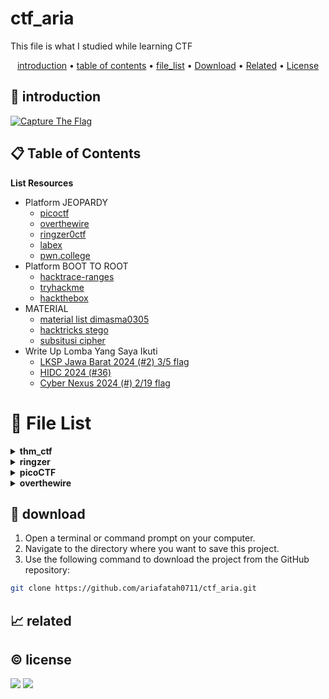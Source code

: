 # ctf_aria

This file is what I studied while learning CTF

<p align="center">
  <a href="#introduction">introduction</a> •
  <a href="#table-of-contents">table of contents</a> •
  <a href="#file-list">file_list</a> •
  <a href="#download">Download</a> •
  <a href="#related">Related</a> •
  <a href="#license">License</a>
</p>

<p id="introduction"></p>

## 🚀 introduction

<p align="left"> 
  <a href="#">
    <img alt="Capture The Flag" src="https://img.shields.io/badge/-Capture%20The%20Flag-FF5733?style=flat-square&logo=flag&logoColor=white" />
  </a>
</p>

<p id="table-of-contents"></p>

## 📋 Table of Contents

<b>List Resources</b>

<ul>
  <li>Platform JEOPARDY<ul>
    <li><a href="https://play.picoctf.org">picoctf</a></li>
    <li><a href="https://overthewire.org">overthewire</a></li>
    <li><a href="https://ringzer0ctf.com">ringzer0ctf</a></li>
    <li><a href="https://labex.io">labex</a></li>
    <li><a href="https://pwn.college">pwn.college</a></li>
  </ul></li>
  <li>Platform BOOT TO ROOT<ul>
    <li><a href="https://hacktrace-ranges.id">hacktrace-ranges</a></li>
    <li><a href="https://tryhackme.com">tryhackme</a></li>
    <li><a href="https:/www.hackthebox.com">hackthebox</a></li>
  </ul></li>
  <li>MATERIAL<ul>
    <li><a href="https://dimasma0305.github.io/Cyber-Security-Learning-Resources/Resource_List/Link_Bermanfaat">material list dimasma0305</a></li>
    <li><a href="https://book.hacktricks.xyz/crypto-and-stego/stego-tricks">hacktricks stego</a></li>
    <li><a href="https://www.quipqiup.com/">subsitusi cipher</a></li>
  </ul></li>
   <li>Write Up Lomba Yang Saya Ikuti<ul>
    <li><a href="https://drive.google.com/drive/folders/1vyxHyRjd-YIiS12Yys3Tfl03jCzN8Q5a?usp=sharing">LKSP Jawa Barat 2024 (#2) 3/5 flag</a></li>
    <li><a href="https://drive.google.com/drive/folders/1BdVNx5qjON1tRhbKsVNTvZAf4j1kbIcK?usp=sharing">HIDC 2024 (#36)</a></li>
    <li><a href="https://drive.google.com/drive/folders/1tWKEWgygs_bMwF3wFQvLpKDsLTb0dqCA?usp=sharing">Cyber Nexus 2024 (#) 2/19 flag</a></li>
  </ul></li>
</ul>

<p id="file-list"></p>

# 📄 File List

<details>
<summary><b>thm_ctf</b></summary>
<ul>
  <li><a href='thm_ctf/E1_bounty%20hacker.md'>E1_bounty hacker</a></li>
  <li><a href='thm_ctf/E1_rootme.md'>E1_rootme</a></li>
  <li><a href='thm_ctf/E2_basic_pentesting.md'>E2_basic_pentesting</a></li>
  <li><a href='thm_ctf/_step_by_step.md'>_step_by_step</a></li>
</ul>
</details>

<details>
<summary><b>ringzer</b></summary>
<details>
<summary style='margin: 20px; color: #fc0;'><b>Jail_Escaping</b></summary>
<ul>
  <li><a href='ringzer/Jail_Escaping/bash%20jail%201.md'>bash jail 1</a></li>
  <li><a href='ringzer/Jail_Escaping/bash%20jail%202.md'>bash jail 2</a></li>
  <li><a href='ringzer/Jail_Escaping/bash%20jail%203%20un.md'>bash jail 3 un</a></li>
</ul>
</details>

<details>
<summary style='margin: 20px; color: #fc0;'><b>cryptography</b></summary>
<ul>
  <li><a href='ringzer/cryptography/1_File%20recovery.md'>1_File recovery</a></li>
  <li><a href='ringzer/cryptography/1_Some%20martian%20message.md'>1_Some martian message</a></li>
  <li><a href='ringzer/cryptography/1_You%20re%20drunk.md'>1_You re drunk</a></li>
  <li><a href='ringzer/cryptography/2_Martian%20message%20part%202.md'>2_Martian message part 2</a></li>
  <li><a href='ringzer/cryptography/2_Public%20key%20recovery.md'>2_Public key recovery</a></li>
  <li><a href='ringzer/cryptography/3_I%20Lost%20my%20password%20can%20you%20find%20it.md'>3_I Lost my password can you find it</a></li>
  <li><a href='ringzer/cryptography/3_Martian%20message%20part%203.md'>3_Martian message part 3</a></li>
  <li><a href='ringzer/cryptography/4_Encrypted%20ZIP%20un.md'>4_Encrypted ZIP un</a></li>
</ul>
</details>

</details>

<details>
<summary><b>picoCTF</b></summary>
<details>
<summary style='margin: 20px; color: #fc0;'><b>web_exploit</b></summary>
<ul>
  <li><a href='picoCTF/web_exploit/E_Bookmarklet.md'>E_Bookmarklet</a></li>
  <li><a href='picoCTF/web_exploit/E_Cookies.md'>E_Cookies</a></li>
  <li><a href='picoCTF/web_exploit/E_GET_aHEAD.md'>E_GET_aHEAD</a></li>
  <li><a href='picoCTF/web_exploit/E_Includes.md'>E_Includes</a></li>
  <li><a href='picoCTF/web_exploit/E_Insp3ct0r.md'>E_Insp3ct0r</a></li>
  <li><a href='picoCTF/web_exploit/E_Inspect_HTML.md'>E_Inspect_HTML</a></li>
  <li><a href='picoCTF/web_exploit/E_IntroToBurp.md'>E_IntroToBurp</a></li>
  <li><a href='picoCTF/web_exploit/E_Local%20Authority.md'>E_Local Authority</a></li>
  <li><a href='picoCTF/web_exploit/E_Scavenger%20Hunt.md'>E_Scavenger Hunt</a></li>
  <li><a href='picoCTF/web_exploit/E_Unminify.md'>E_Unminify</a></li>
  <li><a href='picoCTF/web_exploit/E_WebDecode.md'>E_WebDecode</a></li>
  <li><a href='picoCTF/web_exploit/E_dont-use-client-side.md'>E_dont-use-client-side</a></li>
  <li><a href='picoCTF/web_exploit/E_logon.md'>E_logon</a></li>
  <li><a href='picoCTF/web_exploit/E_where%20are%20the%20robots.md'>E_where are the robots</a></li>
  <li><a href='picoCTF/web_exploit/M_picobrowser.md'>M_picobrowser</a></li>
</ul>
</details>

<details>
<summary style='margin: 20px; color: #fc0;'><b>reverse</b></summary>
<ul>
  <li><a href='picoCTF/reverse/E_Transformation.md'>E_Transformation</a></li>
  <li><a href='picoCTF/reverse/E_vault-door-training.md'>E_vault-door-training</a></li>
  <li><a href='picoCTF/reverse/M_GDB%20baby%20step%201.md'>M_GDB baby step 1</a></li>
  <li><a href='picoCTF/reverse/M_Packer.md'>M_Packer</a></li>
  <li><a href='picoCTF/reverse/M_un_GDB%20baby%20step%202.md'>M_un_GDB baby step 2</a></li>
</ul>
</details>

<details>
<summary style='margin: 20px; color: #fc0;'><b>forensics</b></summary>
<ul>
  <li><a href='picoCTF/forensics/E_CanYouSee.md'>E_CanYouSee</a></li>
  <li><a href='picoCTF/forensics/E_Glory%20of%20the%20Garden.md'>E_Glory of the Garden</a></li>
  <li><a href='picoCTF/forensics/E_Scan%20Surprise.md'>E_Scan Surprise</a></li>
  <li><a href='picoCTF/forensics/E_Secret%20of%20the%20Polyglot.md'>E_Secret of the Polyglot</a></li>
  <li><a href='picoCTF/forensics/E_Verify.md'>E_Verify</a></li>
  <li><a href='picoCTF/forensics/E_information.md'>E_information</a></li>
  <li><a href='picoCTF/forensics/M_un_PcapPoisoning.md'>M_un_PcapPoisoning</a></li>
</ul>
</details>

<details>
<summary style='margin: 20px; color: #fc0;'><b>cryptography</b></summary>
<ul>
  <li><a href='picoCTF/cryptography/E_13.md'>E_13</a></li>
  <li><a href='picoCTF/cryptography/E_Mod%2026.md'>E_Mod 26</a></li>
  <li><a href='picoCTF/cryptography/E_The%20Numbers.md'>E_The Numbers</a></li>
  <li><a href='picoCTF/cryptography/E_interencdec.md'>E_interencdec</a></li>
  <li><a href='picoCTF/cryptography/M_Easy1.md'>M_Easy1</a></li>
  <li><a href='picoCTF/cryptography/M_Mind%20your%20Ps%20and%20Qs.md'>M_Mind your Ps and Qs</a></li>
  <li><a href='picoCTF/cryptography/M_Mr-Worldwide.md'>M_Mr-Worldwide</a></li>
  <li><a href='picoCTF/cryptography/M_So%20Meta.md'>M_So Meta</a></li>
  <li><a href='picoCTF/cryptography/M_Vigenere.md'>M_Vigenere</a></li>
  <li><a href='picoCTF/cryptography/M_caesar.md'>M_caesar</a></li>
  <li><a href='picoCTF/cryptography/M_rotation.md'>M_rotation</a></li>
  <li><a href='picoCTF/cryptography/M_substitution0.md'>M_substitution0</a></li>
  <li><a href='picoCTF/cryptography/M_substitution1.md'>M_substitution1</a></li>
  <li><a href='picoCTF/cryptography/M_substitution2.md'>M_substitution2</a></li>
  <li><a href='picoCTF/cryptography/M_un_Mini%20RSA.md'>M_un_Mini RSA</a></li>
  <li><a href='picoCTF/cryptography/M_un_morse-code.md'>M_un_morse-code</a></li>
</ul>
</details>

<details>
<summary style='margin: 20px; color: #fc0;'><b>general</b></summary>
<ul>
  <li><a href='picoCTF/general/E_2Warm.md'>E_2Warm</a></li>
  <li><a href='picoCTF/general/E_Bases.md'>E_Bases</a></li>
  <li><a href='picoCTF/general/E_Big%20Zip.md'>E_Big Zip</a></li>
  <li><a href='picoCTF/general/E_Binary%20Search.md'>E_Binary Search</a></li>
  <li><a href='picoCTF/general/E_Blame%20Game.md'>E_Blame Game</a></li>
  <li><a href='picoCTF/general/E_Codebook.md'>E_Codebook</a></li>
  <li><a href='picoCTF/general/E_Collaborative%20Development.md'>E_Collaborative Development</a></li>
  <li><a href='picoCTF/general/E_Commitment%20Issues.md'>E_Commitment Issues</a></li>
  <li><a href='picoCTF/general/E_First%20Find.md'>E_First Find</a></li>
  <li><a href='picoCTF/general/E_First%20Grep.md'>E_First Grep</a></li>
  <li><a href='picoCTF/general/E_Glitch%20Cat.md'>E_Glitch Cat</a></li>
  <li><a href='picoCTF/general/E_HashingJobApp.md'>E_HashingJobApp</a></li>
  <li><a href='picoCTF/general/E_Lets%20Warm%20Up.md'>E_Lets Warm Up</a></li>
  <li><a href='picoCTF/general/E_Magikarp%20Ground%20Mission.md'>E_Magikarp Ground Mission</a></li>
  <li><a href='picoCTF/general/E_Nice%20netcat.md'>E_Nice netcat</a></li>
  <li><a href='picoCTF/general/E_Obedient%20Cat.md'>E_Obedient Cat</a></li>
  <li><a href='picoCTF/general/E_PW%20Crack%201.md'>E_PW Crack 1</a></li>
  <li><a href='picoCTF/general/E_PW%20Crack%202.md'>E_PW Crack 2</a></li>
  <li><a href='picoCTF/general/E_Python%20Wrangling.md'>E_Python Wrangling</a></li>
  <li><a href='picoCTF/general/E_Static%20aint%20always%20noise.md'>E_Static aint always noise</a></li>
  <li><a href='picoCTF/general/E_Super%20SSH.md'>E_Super SSH</a></li>
  <li><a href='picoCTF/general/E_Tab,%20Tab,%20Attack.md'>E_Tab, Tab, Attack</a></li>
  <li><a href='picoCTF/general/E_Time%20Machine.md'>E_Time Machine</a></li>
  <li><a href='picoCTF/general/E_Warmed%20Up.md'>E_Warmed Up</a></li>
  <li><a href='picoCTF/general/E_Wave%20a%20flag.md'>E_Wave a flag</a></li>
  <li><a href='picoCTF/general/E_binhexa.md'>E_binhexa</a></li>
  <li><a href='picoCTF/general/E_convertme.py.md'>E_convertme.py</a></li>
  <li><a href='picoCTF/general/E_endianness.md'>E_endianness</a></li>
  <li><a href='picoCTF/general/E_fixme1.py.md'>E_fixme1.py</a></li>
  <li><a href='picoCTF/general/E_fixme2.py.md'>E_fixme2.py</a></li>
  <li><a href='picoCTF/general/E_repetitions.md'>E_repetitions</a></li>
  <li><a href='picoCTF/general/E_runme.py.md'>E_runme.py</a></li>
  <li><a href='picoCTF/general/E_strings%20it.md'>E_strings it</a></li>
  <li><a href='picoCTF/general/E_whats%20a%20net%20cat.md'>E_whats a net cat</a></li>
  <li><a href='picoCTF/general/M_ASCII%20Numbers.md'>M_ASCII Numbers</a></li>
  <li><a href='picoCTF/general/M_Based.md'>M_Based</a></li>
  <li><a href='picoCTF/general/M_PW%20Crack%203.md'>M_PW Crack 3</a></li>
  <li><a href='picoCTF/general/M_PW%20Crack%204.md'>M_PW Crack 4</a></li>
  <li><a href='picoCTF/general/M_PW%20Crack%205.md'>M_PW Crack 5</a></li>
  <li><a href='picoCTF/general/M_Permissions.md'>M_Permissions</a></li>
  <li><a href='picoCTF/general/M_Serpentine.md'>M_Serpentine</a></li>
  <li><a href='picoCTF/general/M_Specialer.md'>M_Specialer</a></li>
  <li><a href='picoCTF/general/M_chrono.md'>M_chrono</a></li>
  <li><a href='picoCTF/general/M_flag_shop.md'>M_flag_shop</a></li>
  <li><a href='picoCTF/general/M_plumbing.md'>M_plumbing</a></li>
  <li><a href='picoCTF/general/M_un_Special.md'>M_un_Special</a></li>
  <li><a href='picoCTF/general/M_useless.md'>M_useless</a></li>
</ul>
</details>

</details>

<details>
<summary><b>overthewire</b></summary>
<details>
<summary style='margin: 20px; color: #fc0;'><b>leviathan</b></summary>
<ul>
  <li><a href='overthewire/leviathan/level%2001.md'>level 01</a></li>
  <li><a href='overthewire/leviathan/level%2002%20un.md'>level 02 un</a></li>
</ul>
</details>

<details>
<summary style='margin: 20px; color: #fc0;'><b>natas</b></summary>
<ul>
  <li><a href='overthewire/natas/level%2000.md'>level 00</a></li>
  <li><a href='overthewire/natas/level%2001.md'>level 01</a></li>
  <li><a href='overthewire/natas/level%2002.md'>level 02</a></li>
  <li><a href='overthewire/natas/level%2003.md'>level 03</a></li>
  <li><a href='overthewire/natas/level%2004.md'>level 04</a></li>
  <li><a href='overthewire/natas/level%2005.md'>level 05</a></li>
  <li><a href='overthewire/natas/level%2006.md'>level 06</a></li>
  <li><a href='overthewire/natas/level%2007.md'>level 07</a></li>
  <li><a href='overthewire/natas/level%2008.md'>level 08</a></li>
  <li><a href='overthewire/natas/level%2009.md'>level 09</a></li>
  <li><a href='overthewire/natas/level%2010.md'>level 10</a></li>
  <li><a href='overthewire/natas/level%2011.md'>level 11</a></li>
  <li><a href='overthewire/natas/level%2012.md'>level 12</a></li>
  <li><a href='overthewire/natas/level%2013.md'>level 13</a></li>
  <li><a href='overthewire/natas/level%2014.md'>level 14</a></li>
  <li><a href='overthewire/natas/level%2015.md'>level 15</a></li>
  <li><a href='overthewire/natas/level%2016.md'>level 16</a></li>
  <li><a href='overthewire/natas/level%2017.md'>level 17</a></li>
  <li><a href='overthewire/natas/level%2018%20un.md'>level 18 un</a></li>
  <li><a href='overthewire/natas/level%2019%20un.md'>level 19 un</a></li>
  <li><a href='overthewire/natas/level%2020%20un.md'>level 20 un</a></li>
</ul>
</details>

<details>
<summary style='margin: 20px; color: #fc0;'><b>bandit</b></summary>
<ul>
  <li><a href='overthewire/bandit/level%2001.md'>level 01</a></li>
  <li><a href='overthewire/bandit/level%2002.md'>level 02</a></li>
  <li><a href='overthewire/bandit/level%2003.md'>level 03</a></li>
  <li><a href='overthewire/bandit/level%2004.md'>level 04</a></li>
  <li><a href='overthewire/bandit/level%2005.md'>level 05</a></li>
  <li><a href='overthewire/bandit/level%2006.md'>level 06</a></li>
  <li><a href='overthewire/bandit/level%2007.md'>level 07</a></li>
  <li><a href='overthewire/bandit/level%2008.md'>level 08</a></li>
  <li><a href='overthewire/bandit/level%2009.md'>level 09</a></li>
  <li><a href='overthewire/bandit/level%2010.md'>level 10</a></li>
  <li><a href='overthewire/bandit/level%2011.md'>level 11</a></li>
  <li><a href='overthewire/bandit/level%2012.md'>level 12</a></li>
  <li><a href='overthewire/bandit/level%2013.md'>level 13</a></li>
  <li><a href='overthewire/bandit/level%2014.md'>level 14</a></li>
  <li><a href='overthewire/bandit/level%2015.md'>level 15</a></li>
  <li><a href='overthewire/bandit/level%2016.md'>level 16</a></li>
  <li><a href='overthewire/bandit/level%2017.md'>level 17</a></li>
  <li><a href='overthewire/bandit/level%2018.md'>level 18</a></li>
  <li><a href='overthewire/bandit/level%2019.md'>level 19</a></li>
  <li><a href='overthewire/bandit/level%2020.md'>level 20</a></li>
  <li><a href='overthewire/bandit/level%2021.md'>level 21</a></li>
  <li><a href='overthewire/bandit/level%2022.md'>level 22</a></li>
  <li><a href='overthewire/bandit/level%2023.md'>level 23</a></li>
  <li><a href='overthewire/bandit/level%2024.md'>level 24</a></li>
  <li><a href='overthewire/bandit/level%2025.md'>level 25</a></li>
  <li><a href='overthewire/bandit/level%2026.md'>level 26</a></li>
  <li><a href='overthewire/bandit/level%2027.md'>level 27</a></li>
  <li><a href='overthewire/bandit/level%2028.md'>level 28</a></li>
  <li><a href='overthewire/bandit/level%2029.md'>level 29</a></li>
  <li><a href='overthewire/bandit/level%2030.md'>level 30</a></li>
  <li><a href='overthewire/bandit/level%2031.md'>level 31</a></li>
  <li><a href='overthewire/bandit/level%2032.md'>level 32</a></li>
  <li><a href='overthewire/bandit/level%2033.md'>level 33</a></li>
</ul>
</details>

<details>
<summary style='margin: 20px; color: #fc0;'><b>krypton</b></summary>
<ul>
  <li><a href='overthewire/krypton/level%2001.md'>level 01</a></li>
  <li><a href='overthewire/krypton/level%2002.md'>level 02</a></li>
  <li><a href='overthewire/krypton/level%2003.md'>level 03</a></li>
  <li><a href='overthewire/krypton/level%2004.md'>level 04</a></li>
  <li><a href='overthewire/krypton/level%2005.md'>level 05</a></li>
  <li><a href='overthewire/krypton/level%2006.md'>level 06</a></li>
  <li><a href='overthewire/krypton/level%2007.md'>level 07</a></li>
</ul>
</details>

</details>

<p id="download"></p>

## 🔨 download

1. Open a terminal or command prompt on your computer.
2. Navigate to the directory where you want to save this project.
3. Use the following command to download the project from the GitHub repository:
```sh
git clone https://github.com/ariafatah0711/ctf_aria.git
```

<p id="related"></p>

## 📈 related

<p id="license"></p>

## ©️ license
<a href="https://github.com/ariafatah0711" alt="CREATED"><img src="https://img.shields.io/static/v1?style=for-the-badge&label=CREATED%20BY&message=ariafatah0711&color=000000"></a>
<a href="https://github.com/ariafatah0711/ariafatah0711/blob/main/LICENSE" alt="LICENSE"><img src="https://img.shields.io/static/v1?style=for-the-badge&label=LICENSE&message=MIT&color=000000"></a>
